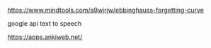 https://www.mindtools.com/a9wjrjw/ebbinghauss-forgetting-curve

google api text to speech

https://apps.ankiweb.net/
